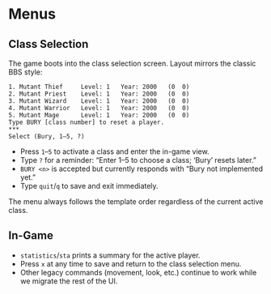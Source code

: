 # Menus

## Class Selection

The game boots into the class selection screen. Layout mirrors the classic BBS
style:

```
1. Mutant Thief     Level: 1   Year: 2000   (0  0)
2. Mutant Priest    Level: 1   Year: 2000   (0  0)
3. Mutant Wizard    Level: 1   Year: 2000   (0  0)
4. Mutant Warrior   Level: 1   Year: 2000   (0  0)
5. Mutant Mage      Level: 1   Year: 2000   (0  0)
Type BURY [class number] to reset a player.
***
Select (Bury, 1–5, ?)
```

- Press `1`–`5` to activate a class and enter the in-game view.
- Type `?` for a reminder: “Enter 1–5 to choose a class; ‘Bury’ resets later.”
- `BURY <n>` is accepted but currently responds with “Bury not implemented yet.”
- Type `quit`/`q` to save and exit immediately.

The menu always follows the template order regardless of the current active
class.

## In-Game

- `statistics`/`sta` prints a summary for the active player.
- Press `x` at any time to save and return to the class selection menu.
- Other legacy commands (movement, look, etc.) continue to work while we migrate
  the rest of the UI.
